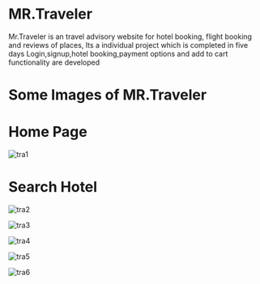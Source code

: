 # MR.Traveler



Mr.Traveler is an travel advisory website for hotel booking, flight booking and reviews of places, Its a individual project which is completed in five days 
Login,signup,hotel booking,payment options and add to cart functionality are developed


#  Some Images of MR.Traveler

# Home Page
![tra1](https://user-images.githubusercontent.com/106136277/212601506-d179e05e-6c66-4a10-b32a-f2f6f14c1085.png)

# Search Hotel

![tra2](https://user-images.githubusercontent.com/106136277/212601510-7b635ec3-0b73-4de6-bfd2-5dbaac1fc878.png)


![tra3](https://user-images.githubusercontent.com/106136277/212601573-ab4d2318-8769-4761-be8f-0f171ece3eb7.png)

![tra4](https://user-images.githubusercontent.com/106136277/212601584-2cfec39b-6546-4a4a-9970-7494830f89d1.png)

![tra5](https://user-images.githubusercontent.com/106136277/212601597-6d393655-5b94-4377-8d94-3124af8671b4.png)

![tra6](https://user-images.githubusercontent.com/106136277/212602065-ad444f0f-3596-4bb5-9a77-3d01db3a43c5.png)
